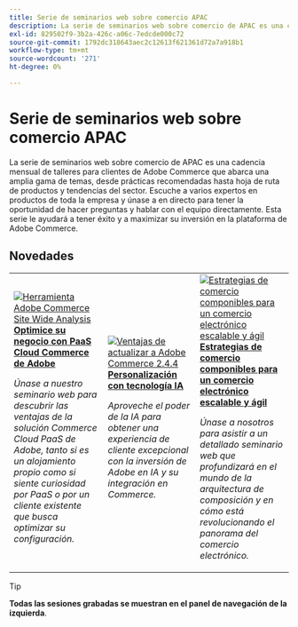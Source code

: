 ```yaml
---
title: Serie de seminarios web sobre comercio APAC
description: La serie de seminarios web sobre comercio de APAC es una cadencia mensual de talleres para clientes de Adobe Commerce que abarca una amplia gama de temas, desde prácticas recomendadas hasta hoja de ruta de productos y tendencias del sector.
exl-id: 829502f9-3b2a-426c-a06c-7edcde000c72
source-git-commit: 1792dc318643aec2c12613f621361d72a7a918b1
workflow-type: tm+mt
source-wordcount: '271'
ht-degree: 0%

---
```


# Serie de seminarios web sobre comercio APAC

La serie de seminarios web sobre comercio de APAC es una cadencia mensual de talleres para clientes de Adobe Commerce que abarca una amplia gama de temas, desde prácticas recomendadas hasta hoja de ruta de productos y tendencias del sector. Escuche a varios expertos en productos de toda la empresa y únase a en directo para tener la oportunidad de hacer preguntas y hablar con el equipo directamente. Esta serie le ayudará a tener éxito y a maximizar su inversión en la plataforma de Adobe Commerce.

## Novedades

<table>
<tr>
  <td>
    <a href="https://experienceleague.adobe.com/docs/events/apac-commerce-recordings/2023/adobes-paas-cloud-commerce.html">
      <img alt="Herramienta Adobe Commerce Site Wide Analysis" src="https://video.tv.adobe.com/v/3419132?format=jpeg" />
    </a>
     <div>
      <a href="https://experienceleague.adobe.com/docs/events/apac-commerce-recordings/2023/adobes-paas-cloud-commerce.html">
        <strong>Optimice su negocio con PaaS Cloud Commerce de Adobe</strong>
      </a>
    </div>
    <p>
    <em>Únase a nuestro seminario web para descubrir las ventajas de la solución Commerce Cloud PaaS de Adobe, tanto si es un alojamiento propio como si siente curiosidad por PaaS o por un cliente existente que busca optimizar su configuración.</em>
    <p>
  </td>
  <td>
    <a href="https://experienceleague.adobe.com/docs/events/apac-commerce-recordings/2023/ai-personalisation.html">
      <img alt="Ventajas de actualizar a Adobe Commerce 2.4.4" src="https://video.tv.adobe.com/v/3419107?format=jpeg" />
    </a>
     <div>
      <a href="https://experienceleague.adobe.com/docs/events/apac-commerce-recordings/2023/ai-personalisation.html">
        <strong>Personalización con tecnología IA</strong>
      </a>
    </div>
    <p>
    <em>Aproveche el poder de la IA para obtener una experiencia de cliente excepcional con la inversión de Adobe en IA y su integración en Commerce.</em>
    <p>
  </td>
  <td>
    <a href="https://experienceleague.adobe.com/docs/events/apac-commerce-recordings/2023/composable-commerce.html">
      <img alt="Estrategias de comercio componibles para un comercio electrónico escalable y ágil" src="https://video.tv.adobe.com/v/3420655?format=jpeg" />
    </a>
     <div>
      <a href="https://experienceleague.adobe.com/docs/events/apac-commerce-recordings/2023/composable-commerce.html">
        <strong>Estrategias de comercio componibles para un comercio electrónico escalable y ágil</strong>
      </a>
    </div>
    <p>
    <em>Únase a nosotros para asistir a un detallado seminario web que profundizará en el mundo de la arquitectura de composición y en cómo está revolucionando el panorama del comercio electrónico.</em>
    <p>
  </td>  
</tr>
</table>

>[!TIP]
>
>**Todas las sesiones grabadas se muestran en el panel de navegación de la izquierda**.
